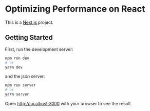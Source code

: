 # Optimizing Performance on React

This is a [Next.js](https://nextjs.org/) project.

## Getting Started

First, run the development server:

```bash
npm run dev
# or
yarn dev
```

and the json server:

```bash
npm run server
# or
yarn server
```

Open [http://localhost:3000](http://localhost:3000) with your browser to see the result.
